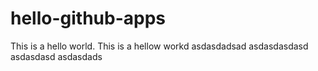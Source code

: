 # hello-github-apps
This is a hello world.
This is a hellow workd
asdasdadsad
asdasdasdasd
asdasdasd
asdasdads
